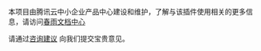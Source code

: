 本项目由腾讯云中小企业产品中心建设和维护，了解与该插件使用相关的更多信息，请访问[春雨文档中心](https://openapp.qq.com/docs/DiscuzX/sms.html) 

请通过[咨询建议](https://support.qq.com/products/164613) 向我们提交宝贵意见。
